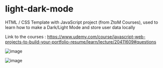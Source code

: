 # light-dark-mode
HTML / CSS Template with JavaScript project (from ZtoM Courses), used to learn how to make a Dark/Light Mode and store user data locally

Link to the courses : https://www.udemy.com/course/javascript-web-projects-to-build-your-portfolio-resume/learn/lecture/20411609#questions

![image](https://user-images.githubusercontent.com/71271962/210907537-e55c21d2-4d99-4d79-a1ea-d0ffde66eadb.png)

![image](https://user-images.githubusercontent.com/71271962/210907565-a5a7dc7e-858c-4230-9249-bca5b31692d2.png)
